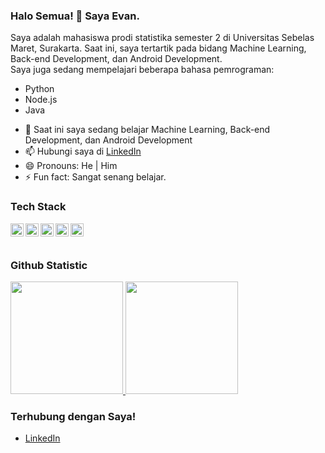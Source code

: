 ### Halo Semua! 👋 Saya Evan.

Saya adalah mahasiswa prodi statistika semester 2 di Universitas Sebelas Maret, Surakarta. Saat ini, saya tertartik pada bidang Machine Learning, Back-end Development, dan Android Development.  
Saya juga sedang mempelajari beberapa bahasa pemrograman:
* Python
* Node.js
* Java

- 🌱 Saat ini saya sedang belajar Machine Learning, Back-end Development, dan Android Development
- 📫 Hubungi saya di <a href="https://linkedin.com/in/evanhanif/">LinkedIn</a>
- 😄 Pronouns: He | Him
- ⚡ Fun fact: Sangat senang belajar.

### Tech Stack
  <a href="#"><img align="left" alt="Python" title="JavaScript" width="21px" src="https://upload.wikimedia.org/wikipedia/commons/9/99/Unofficial_JavaScript_logo_2.svg" /></a>
  <a href="https://nodejs.org/"><img align="left" alt="NodeJS" title="NodeJS" width="21px" src="https://seeklogo.com/images/N/nodejs-logo-FBE122E377-seeklogo.com.png" /></a>
  <a href="https://reactjs.org/"><img align="left" alt="React" title="React" width="21px" src="https://cdn.worldvectorlogo.com/logos/react-2.svg" /></a>
  <a href="https://hapi.dev/"><img align="left" alt="Hapi" title="Hapi (NodeJS HTTP Framework)" width="21px" src="https://avatars.githubusercontent.com/u/3774533?s=200&v=4" /></a>
  <a href="https://nextjs.org/"><img align="left" alt="Next" title="Next (React SSR Framework)" width="21px" src="https://iconape.com/wp-content/files/gm/82643/svg/next-js.svg" /></a>
  <br>
  <br>
  
### Github Statistic
<p align="left">
<a href="https://github.com/EvanHanifW">
  <img height="180em" src="https://github-readme-stats-eight-theta.vercel.app/api?username=EvanHanifW&show_icons=true&theme=algolia&include_all_commits=true&count_private=true"/>
  <img height="180em" src="https://github-readme-stats-eight-theta.vercel.app/api/top-langs/?username=EvanHanifW&layout=compact&langs_count=8&theme=algolia"/>
</a>
</p>

### Terhubung dengan Saya!
- <a href="https://linkedin.com/in/evanhanif/">LinkedIn</a>
